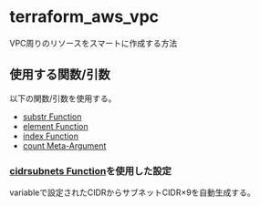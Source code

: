 # terraform_aws_vpc
VPC周りのリソースをスマートに作成する方法

## 使用する関数/引数
以下の関数/引数を使用する。

- [substr Function](https://www.terraform.io/language/functions/substr)
- [element Function](https://www.terraform.io/language/functions/element)
- [index Function](https://www.terraform.io/language/functions/index_function)
- [count Meta-Argument](https://www.terraform.io/language/meta-arguments/count)

### [cidrsubnets Function](https://www.terraform.io/language/functions/cidrsubnets)を使用した設定
variableで設定されたCIDRからサブネットCIDR×9を自動生成する。
